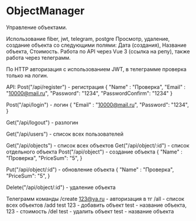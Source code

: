 # ObjectManager
 
 Управление объектами.
 
 Использование fiber, jwt, telegram, postgre
 Просмотр, удаление, создание объекта со следующими полями: Дата (создания), Название объекта, Стоимость.
 Работа по API через Vue 3 (ссылка на репу), также работа через телеграмм.
 
 По HTTP авторизация с использованием JWT, в телеграмме проверка только на логин.
 
 API:
Post("/api/register") - регистрация
{
    "Name" : "Проверка",
    "Email" : "10000@mail.ru",
    "Password": "1234",
    "PasswordConfirm": "1234"
}

Post("/api/login") - логин
{
    "Email" : "10000@mail.ru",
    "Password": "1234",
}

Get("/api/logout") - разлогин

Get("/api/users") - список всех пользователей

Get("/api/objects") - список всех объектов
Get("/api/object/:id") - список отдельного объекта
Post("/api/object") - создание объекта
{
    "Name" : "Проверка",
    "PriceSum": "5",
}

Put("/api/object/:id") - обновление объекта
{
    "Name" : "Проверка",
    "PriceSum": "5",
}

Delete("/api/object/:id") - удаление объекта

Телеграмм команды
/create 123@ya.ru - авторизация в тг
/all - список всех объектов
/add test 123 - добавить объект test - название объекта, 123 - стоимость
/del test - удалить объект test - название объекта


